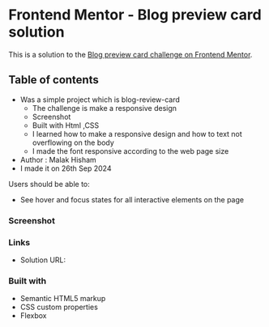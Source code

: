 # Frontend Mentor - Blog preview card solution

This is a solution to the [Blog preview card challenge on Frontend Mentor](https://www.frontendmentor.io/challenges/blog-preview-card-ckPaj01IcS).

## Table of contents

- Was a simple project which is blog-review-card
  - The challenge is make a responsive design 
  - Screenshot
  - Built with Html ,CSS
  - I learned how to make a responsive design and how to text not overflowing on the body
  - I made the font responsive according to the web page size
- Author : Malak Hisham
- I made it on 26th Sep 2024

Users should be able to:

- See hover and focus states for all interactive elements on the page

### Screenshot

### Links

- Solution URL:

### Built with

- Semantic HTML5 markup
- CSS custom properties
- Flexbox



